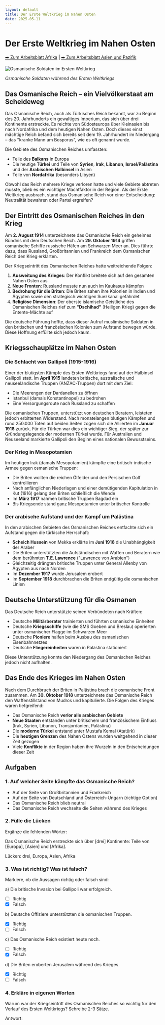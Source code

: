 ```yaml
---
layout: default
title: Der Erste Weltkrieg im Nahen Osten
date: 2025-05-11
---
```


# Der Erste Weltkrieg im Nahen Osten

[➡️ Zum Arbeitsblatt Afrika](arbeitsblatt-wk1-afrika.html) | [➡️ Zum Arbeitsblatt Asien und Pazifik](arbeitsblatt-wk1-asien.html)

![Osmanische Soldaten im Ersten Weltkrieg](https://upload.wikimedia.org/wikipedia/commons/thumb/2/25/Ottoman_troops_ww1.jpg/640px-Ottoman_troops_ww1.jpg)

*Osmanische Soldaten während des Ersten Weltkriegs*

## Das Osmanische Reich – ein Vielvölkerstaat am Scheideweg

Das Osmanische Reich, auch als Türkisches Reich bekannt, war zu Beginn des 20. Jahrhunderts ein gewaltiges Imperium, das sich über drei Kontinente erstreckte. Es reichte von Südosteuropa über Kleinasien bis nach Nordafrika und dem heutigen Nahen Osten. Doch dieses einst mächtige Reich befand sich bereits seit dem 19. Jahrhundert im Niedergang – das "kranke Mann am Bosporus", wie es oft genannt wurde.

Die Gebiete des Osmanischen Reiches umfassten:
- Teile des **Balkans** in Europa
- Die heutige **Türkei** und Teile von **Syrien**, **Irak**, **Libanon**, **Israel/Palästina** und der **Arabischen Halbinsel** in Asien
- Teile von **Nordafrika** (besonders Libyen)

Obwohl das Reich mehrere Kriege verloren hatte und viele Gebiete abtreten musste, blieb es ein wichtiger Machtfaktor in der Region. Als der Erste Weltkrieg ausbrach, stand das Osmanische Reich vor einer Entscheidung: Neutralität bewahren oder Partei ergreifen?

## Der Eintritt des Osmanischen Reiches in den Krieg

Am **2. August 1914** unterzeichnete das Osmanische Reich ein geheimes Bündnis mit dem Deutschen Reich. Am **29. Oktober 1914** griffen osmanische Schiffe russische Häfen am Schwarzen Meer an. Dies führte dazu, dass Russland, Großbritannien und Frankreich dem Osmanischen Reich den Krieg erklärten.

Der Kriegseintritt des Osmanischen Reiches hatte weitreichende Folgen:

1. **Ausweitung des Krieges**: Der Konflikt breitete sich auf den gesamten Nahen Osten aus
2. **Neue Fronten**: Russland musste nun auch im Kaukasus kämpfen
3. **Bedrohung für die Briten**: Die Briten sahen ihre Kolonien in Indien und Ägypten sowie den strategisch wichtigen Suezkanal gefährdet
4. **Religiöse Dimension**: Der oberste islamische Geistliche des Osmanischen Reiches rief zum **"Dschihad"** (Heiligen Krieg) gegen die Entente-Mächte auf

Die deutsche Führung hoffte, dass dieser Aufruf muslimische Soldaten in den britischen und französischen Kolonien zum Aufstand bewegen würde. Diese Hoffnung erfüllte sich jedoch kaum.

## Kriegsschauplätze im Nahen Osten

### Die Schlacht von Gallipoli (1915-1916)

Einer der blutigsten Kämpfe des Ersten Weltkriegs fand auf der Halbinsel Gallipoli statt. Im **April 1915** landeten britische, australische und neuseeländische Truppen (ANZAC-Truppen) dort mit dem Ziel:
- Die Meerengen der Dardanellen zu öffnen
- Istanbul (damals Konstantinopel) zu bedrohen
- Eine Versorgungsroute nach Russland zu schaffen

Die osmanischen Truppen, unterstützt von deutschen Beratern, leisteten jedoch erbitterten Widerstand. Nach monatelangen blutigen Kämpfen und rund 250.000 Toten auf beiden Seiten zogen sich die Alliierten im **Januar 1916** zurück. Für die Türken war dies ein wichtiger Sieg, der später zur Gründungslegende der modernen Türkei wurde. Für Australien und Neuseeland markierte Gallipoli den Beginn eines nationalen Bewusstseins.

### Der Krieg in Mesopotamien

Im heutigen Irak (damals Mesopotamien) kämpfte eine britisch-indische Armee gegen osmanische Truppen:
- Die Briten wollten die reichen Ölfelder und den Persischen Golf kontrollieren
- Nach anfänglichen Niederlagen und einer demütigenden Kapitulation in Kut (1916) gelang den Briten schließlich die Wende
- Im **März 1917** nahmen britische Truppen Bagdad ein
- Bis Kriegsende stand ganz Mesopotamien unter britischer Kontrolle

### Der arabische Aufstand und der Kampf um Palästina

In den arabischen Gebieten des Osmanischen Reiches entfachte sich ein Aufstand gegen die türkische Herrschaft:
- **Scheich Hussein** von Mekka erklärte im **Juni 1916** die Unabhängigkeit der Araber
- Die Briten unterstützten die Aufständischen mit Waffen und Beratern wie dem berühmten **T.E. Lawrence** ("Lawrence von Arabien")
- Gleichzeitig drängten britische Truppen unter General Allenby von Ägypten aus nach Norden
- Im **Dezember 1917** wurde Jerusalem erobert
- Im **September 1918** durchbrachen die Briten endgültig die osmanischen Linien

## Deutsche Unterstützung für die Osmanen

Das Deutsche Reich unterstützte seinen Verbündeten nach Kräften:
- Deutsche **Militärberater** trainierten und führten osmanische Einheiten
- Deutsche **Kriegsschiffe** (wie die SMS Goeben und Breslau) operierten unter osmanischer Flagge im Schwarzen Meer
- Deutsche **Pioniere** halfen beim Ausbau des osmanischen Eisenbahnnetzes
- Deutsche **Fliegereinheiten** waren in Palästina stationiert

Diese Unterstützung konnte den Niedergang des Osmanischen Reiches jedoch nicht aufhalten.

## Das Ende des Krieges im Nahen Osten

Nach dem Durchbruch der Briten in Palästina brach die osmanische Front zusammen. Am **30. Oktober 1918** unterzeichnete das Osmanische Reich den Waffenstillstand von Mudros und kapitulierte. Die Folgen des Krieges waren tiefgreifend:

- Das Osmanische Reich **verlor alle arabischen Gebiete**
- **Neue Staaten** entstanden unter britischem und französischem Einfluss (Irak, Syrien, Libanon, Transjordanien, Palästina)
- Die **moderne Türkei** entstand unter Mustafa Kemal (Atatürk)
- Die **heutigen Grenzen** des Nahen Ostens wurden weitgehend in dieser Zeit gezogen
- Viele **Konflikte** in der Region haben ihre Wurzeln in den Entscheidungen dieser Zeit

## Aufgaben

### 1. Auf welcher Seite kämpfte das Osmanische Reich?

- Auf der Seite von Großbritannien und Frankreich
- Auf der Seite von Deutschland und Österreich-Ungarn (richtige Option)
- Das Osmanische Reich blieb neutral
- Das Osmanische Reich wechselte die Seiten während des Krieges

### 2. Fülle die Lücken

Ergänze die fehlenden Wörter:

Das Osmanische Reich erstreckte sich über [drei] Kontinente: Teile von [Europa], [Asien] und [Afrika].

Lücken: drei, Europa, Asien, Afrika

### 3. Was ist richtig? Was ist falsch?

Markiere, ob die Aussagen richtig oder falsch sind:

a) Die britische Invasion bei Gallipoli war erfolgreich.
   - [ ] Richtig
   - [x] Falsch

b) Deutsche Offiziere unterstützten die osmanischen Truppen.
   - [x] Richtig
   - [ ] Falsch

c) Das Osmanische Reich existiert heute noch.
   - [ ] Richtig
   - [x] Falsch

d) Die Briten eroberten Jerusalem während des Krieges.
   - [x] Richtig
   - [ ] Falsch

### 4. Erkläre in eigenen Worten

Warum war der Kriegseintritt des Osmanischen Reiches so wichtig für den Verlauf des Ersten Weltkriegs? Schreibe 2-3 Sätze.

Antwort:
